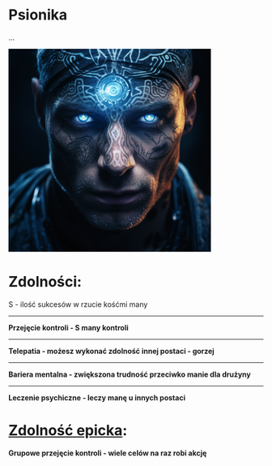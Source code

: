 # Psionika

...

<img src="imgs/psionika.png" width="400">

# Zdolności:

S - ilość sukcesów w rzucie kośćmi many

___

**Przejęcie kontroli - S many kontroli**

___

**Telepatia - możesz wykonać zdolność innej postaci - gorzej**

___

**Bariera mentalna - zwiększona trudność przeciwko manie dla drużyny**

___

**Leczenie psychiczne - leczy manę u innych postaci**

# [Zdolność epicka](/docs/zdolnosc-epicka.md):

**Grupowe przejęcie kontroli - wiele celów na raz robi akcję**
